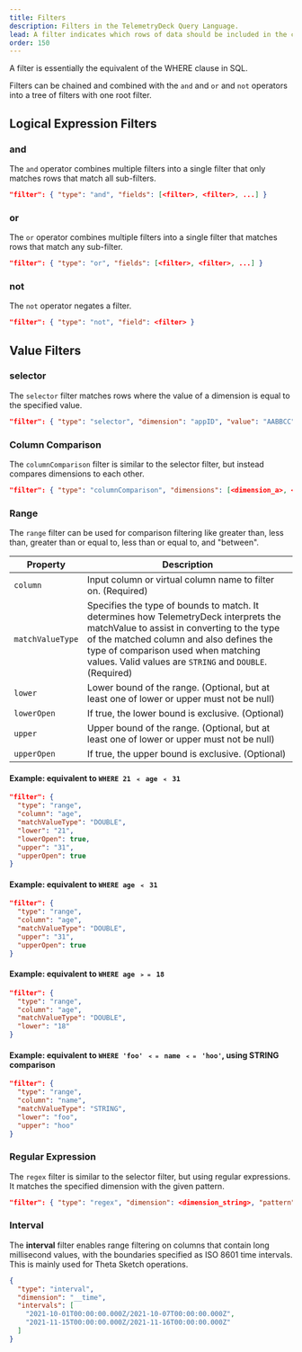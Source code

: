 ```yaml
---
title: Filters
description: Filters in the TelemetryDeck Query Language.
lead: A filter indicates which rows of data should be included in the computation for a query.
order: 150
---
```


A filter is essentially the equivalent of the WHERE clause in SQL.

Filters can be chained and combined with the `and` and `or` and `not` operators into a tree of filters with one root filter.

## Logical Expression Filters

### and

The `and` operator combines multiple filters into a single filter that only matches rows that match all sub-filters.

```json
"filter": { "type": "and", "fields": [<filter>, <filter>, ...] }
```

### or

The `or` operator combines multiple filters into a single filter that matches rows that match any sub-filter.

```json
"filter": { "type": "or", "fields": [<filter>, <filter>, ...] }
```

### not

The `not` operator negates a filter.

```json
"filter": { "type": "not", "field": <filter> }
```

## Value Filters

### selector

The `selector` filter matches rows where the value of a dimension is equal to the specified value.

```json
"filter": { "type": "selector", "dimension": "appID", "value": "AABBCC" }
```

### Column Comparison

The `columnComparison` filter is similar to the selector filter, but instead compares dimensions to each other.

```json
"filter": { "type": "columnComparison", "dimensions": [<dimension_a>, <dimension_b>] }
```

### Range

The `range` filter can be used for comparison filtering like greater than, less than, greater than or equal to, less than or equal to, and "between".

| Property         | Description                                                                                                                                                                                                                                                                      |
| ---------------- | -------------------------------------------------------------------------------------------------------------------------------------------------------------------------------------------------------------------------------------------------------------------------------- |
| `column`         | Input column or virtual column name to filter on. (Required)                                                                                                                                                                                                                     |
| `matchValueType` | Specifies the type of bounds to match. It determines how TelemetryDeck interprets the matchValue to assist in converting to the type of the matched column and also defines the type of comparison used when matching values. Valid values are `STRING` and `DOUBLE`. (Required) |
| `lower`          | Lower bound of the range. (Optional, but at least one of lower or upper must not be null)                                                                                                                                                                                        |
| `lowerOpen`      | If true, the lower bound is exclusive. (Optional)                                                                                                                                                                                                                                |
| `upper`          | Upper bound of the range. (Optional, but at least one of lower or upper must not be null)                                                                                                                                                                                        |
| `upperOpen`      | If true, the upper bound is exclusive. (Optional)                                                                                                                                                                                                                                |

#### Example: equivalent to `WHERE 21 ﹤ age ﹤ 31`

```json
"filter": {
  "type": "range",
  "column": "age",
  "matchValueType": "DOUBLE",
  "lower": "21",
  "lowerOpen": true,
  "upper": "31",
  "upperOpen": true
}
```

#### Example: equivalent to `WHERE age ﹤ 31`

```json
"filter": {
  "type": "range",
  "column": "age",
  "matchValueType": "DOUBLE",
  "upper": "31",
  "upperOpen": true
}
```

#### Example: equivalent to `WHERE age ﹥﹦ 18`

```json
"filter": {
  "type": "range",
  "column": "age",
  "matchValueType": "DOUBLE",
  "lower": "18"
}
```

#### Example: equivalent to `WHERE 'foo' ﹤﹦ name ﹤﹦ 'hoo'`, using STRING comparison

```json
"filter": {
  "type": "range",
  "column": "name",
  "matchValueType": "STRING",
  "lower": "foo",
  "upper": "hoo"
}
```

### Regular Expression

The `regex` filter is similar to the selector filter, but using regular expressions. It matches the specified dimension with the given pattern.

```json
"filter": { "type": "regex", "dimension": <dimension_string>, "pattern": <pattern_string> }
```

### Interval

The **interval** filter enables range filtering on columns that contain long millisecond values, with the boundaries specified as ISO 8601 time intervals. This is mainly used for Theta Sketch operations.

```json
{
  "type": "interval",
  "dimension": "__time",
  "intervals": [
    "2021-10-01T00:00:00.000Z/2021-10-07T00:00:00.000Z",
    "2021-11-15T00:00:00.000Z/2021-11-16T00:00:00.000Z"
  ]
}
```
